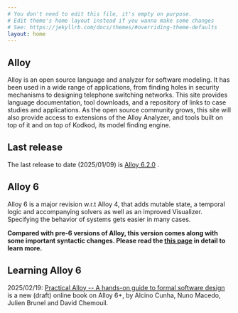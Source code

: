 ```yaml
---
# You don't need to edit this file, it's empty on purpose.
# Edit theme's home layout instead if you wanna make some changes
# See: https://jekyllrb.com/docs/themes/#overriding-theme-defaults
layout: home
---
```


## Alloy

Alloy is an open source language and analyzer for software modeling. It has been used in a wide range of applications, from finding holes in security mechanisms to designing telephone switching networks. This site provides language documentation, tool downloads, and a repository of links to case studies and applications. As the open source community grows, this site will also provide access to extensions of the Alloy Analyzer, and tools built on top of it and on top of Kodkod, its model finding engine.

## Last release

The last release to date (2025/01/09) is [Alloy 6.2.0](https://alloytools.org/download.html) .

## Alloy 6

Alloy 6 is a major revision w.r.t Alloy 4, that adds mutable state, a temporal logic and accompanying solvers as well as an improved Visualizer. Specifying the behavior of systems gets easier in many cases. 

**Compared with pre-6 versions of Alloy, this version comes along with some important syntactic changes. Please read the [this page](alloy6.html) in detail to learn more.** 

## Learning Alloy 6

2025/02/19: [Practical Alloy -- A hands-on guide to formal software design](https://practicalalloy.github.io/) is a new (draft) online book on Alloy 6+, by Alcino Cunha, Nuno Macedo, Julien Brunel and David Chemouil.

<div style="display:none">SHA for JDEPLOY 10386f1b4531f26c1b97138791151464bb6f66b5a1301438db9f29437d0d236d</div>
